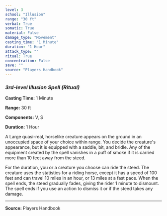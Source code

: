 ```yaml
---
level: 3
school: "Illusion"
range: "30 ft"
verbal: True
somatic: True
material: False
damage_type: "Movement"
casting_time: "1 Minute"
duration: "1 Hour"
attack_type: ""
ritual: True
concentration: False
save: ""
source: "Players Handbook"
---
```


### *3rd-level Illusion Spell* *(Ritual)*

**Casting Time:** 1 Minute

**Range:** 30 ft

**Components:** V, S

**Duration:** 1 Hour

A Large quasi-real, horselike creature appears on the ground in an unoccupied space of your choice within range. You decide the creature's appearance, but it is equipped with a saddle, bit, and bridle. Any of the equipment created by the spell vanishes in a puff of smoke if it is carried more than 10 feet away from the steed.
 
 For the duration, you or a creature you choose can ride the steed. The creature uses the statistics for a riding horse, except it has a speed of 100 feet and can travel 10 miles in an hour, or 13 miles at a fast pace. When the spell ends, the steed gradually fades, giving the rider 1 minute to dismount. The spell ends if you use an action to dismiss it or if the steed takes any damage.

---
**Source:** Players Handbook
